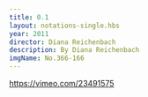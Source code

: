 ```yaml
---
title: 0.1
layout: notations-single.hbs
year: 2011
director: Diana Reichenbach
description: By Diana Reichenbach
imgName: No.366-166
---
```

https://vimeo.com/23491575
